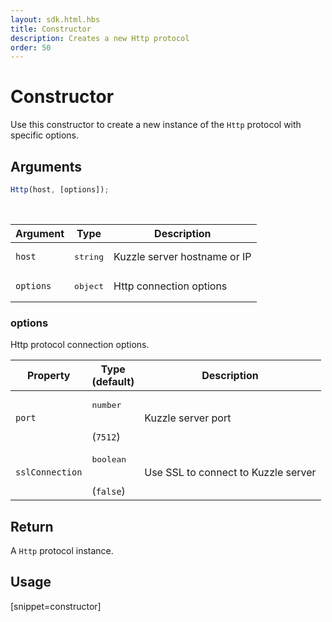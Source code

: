 ```yaml
---
layout: sdk.html.hbs
title: Constructor
description: Creates a new Http protocol
order: 50
---
```


# Constructor

Use this constructor to create a new instance of the `Http` protocol with specific options.  

## Arguments

```javascript
Http(host, [options]);
```

<br/>

| Argument   | Type               | Description                           |
| ---------- | ------------------ | ------------------------------------- |
| `host` | <pre>string</pre> | Kuzzle server hostname or IP |
| `options`  | <pre>object</pre> | Http connection options       |

### options

Http protocol connection options.

| Property              | Type<br/>(default)  | Description   |
| -------------- | --------- | ------------- |
| `port`         | <pre>number</pre><br/>(`7512`) | Kuzzle server port               | 
| `sslConnection`     | <pre>boolean</pre><br/>(`false`) | Use SSL to connect to Kuzzle server                    |   

## Return

A `Http` protocol instance.

## Usage

[snippet=constructor]
